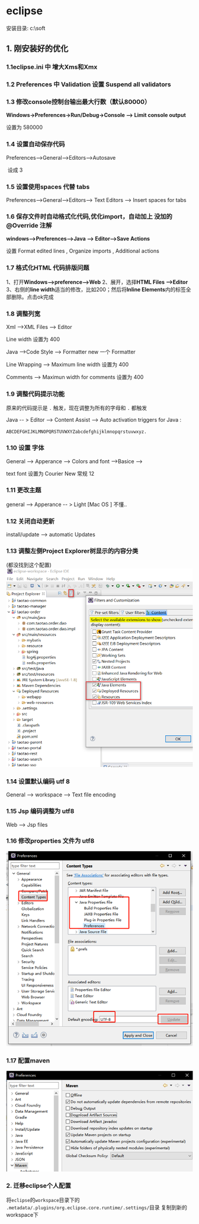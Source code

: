 # eclipse

安装目录: c:\soft

## 1. 刚安装好的优化

### 1.1eclipse.ini  中 增大Xms和Xmx

### 1.2 Preferences 中 Validation 设置 Suspend all validators

### 1.3 修改console控制台输出最大行数（默认80000）

 **Windows->Preferences->Run/Debug->Console --> Limit console output** 

设置为  580000 

### 1.4 设置自动保存代码

Preferences-->General-->Editors-->Autosave  

​	设成 3

### 1.5 设置使用spaces 代替 tabs

Preferences-->General-->Editors-->  Text Editors --> Insert spaces for tabs

### 1.6  保存文件时自动格式化代码,优化import，自动加上 没加的  @Override 注解

 **windows-->Preferences-->Java --> Editor-->Save Actions** 

设置 Format edited lines , Organize imports ,  Additional actions

### 1.7 格式化HTML 代码排版问题

 1、打开**Windows-->preference-->Web** 
2、展开，选择**HTML Files -->Editor** 
3、右侧的**line width**适当的修改，比如200；然后将**Inline Elements**内的标签全部删除。点击ok完成 

### 1.8 调整列宽

Xml -->XML Files --> Editor  

Line width 设置为 400

Java  -->Code Style  --> Formatter   new 一个 Formatter

  Line Wrapping  --> Maximum line width 设置为 400 

Comments -->  Maximun width for comments 设置为 400

### 1.9 调整代码提示功能

原来的代码提示是 `.`  触发，现在调整为所有的字母和 `.` 都触发

Java -- > Editor --> Content Assist  --> Auto activation triggers  for Java : 

 `ABCDEFGHIJKLMNOPQRSTUVWXYZabcdefghijklmnopqrstuvwxyz.` 

### 1.10 设置 字体

General --> Apperance --> Colors and font  -->Basice --> 

text font 设置为  Courier New  常规 12

###  1.11 更改主题

 general --> Apperance -- >   Light [Mac OS ]  不懂..

### 1.12 关闭自动更新

install/update  --> automatic Updates  

### 1.13 调整左侧Project Explorer树显示的内容分类

(都没找到这个配置) ![img](eclipse.assets/1737958-20191025225558001-1696886201.png) 


### 1.14 设置默认编码 utf 8

General --> workspace --> Text file encoding 

### 1.15 Jsp 编码调整为 utf8

Web --> Jsp files 

### 1.16 修改properties 文件为 utf8

![image-20191212125056702](eclipse.assets/image-20191212125056702.png)

### 1.17 配置maven

![image-20191212125308057](eclipse.assets/image-20191212125308057.png)

### 2. 迁移eclipse个人配置

 将`eclipse`的`workspace`目录下的 `.metadata/.plugins/org.eclipse.core.runtime/.settings/`目录 
复制到新的workspace下 